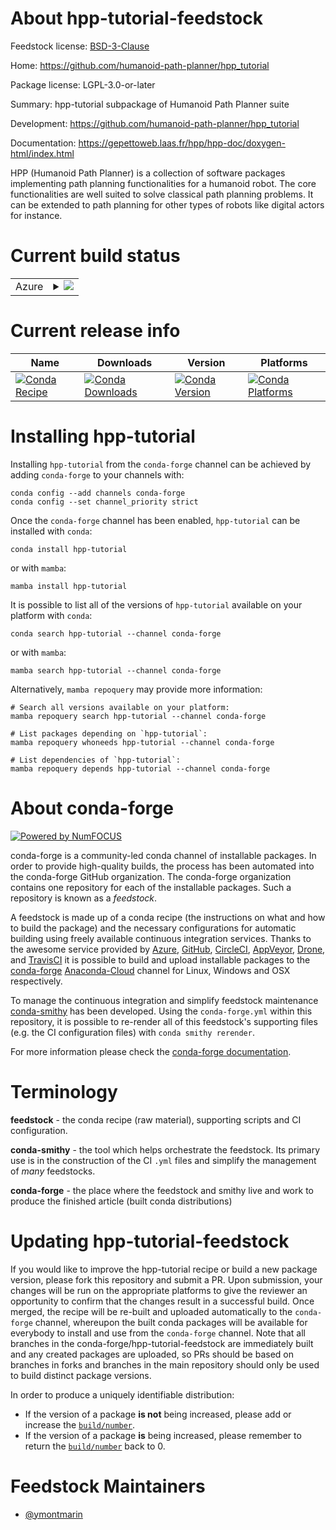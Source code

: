 About hpp-tutorial-feedstock
============================

Feedstock license: [BSD-3-Clause](https://github.com/conda-forge/hpp-tutorial-feedstock/blob/main/LICENSE.txt)

Home: https://github.com/humanoid-path-planner/hpp_tutorial

Package license: LGPL-3.0-or-later

Summary: hpp-tutorial subpackage of Humanoid Path Planner suite

Development: https://github.com/humanoid-path-planner/hpp_tutorial

Documentation: https://gepettoweb.laas.fr/hpp/hpp-doc/doxygen-html/index.html

HPP (Humanoid Path Planner) is a collection of software packages implementing
path planning functionalities for a humanoid robot. The core functionalities are well
suited to solve classical path planning problems. It can be extended to path planning
for other types of robots like digital actors for instance.


Current build status
====================


<table>
    
  <tr>
    <td>Azure</td>
    <td>
      <details>
        <summary>
          <a href="https://dev.azure.com/conda-forge/feedstock-builds/_build/latest?definitionId=20552&branchName=main">
            <img src="https://dev.azure.com/conda-forge/feedstock-builds/_apis/build/status/hpp-tutorial-feedstock?branchName=main">
          </a>
        </summary>
        <table>
          <thead><tr><th>Variant</th><th>Status</th></tr></thead>
          <tbody><tr>
              <td>linux_64</td>
              <td>
                <a href="https://dev.azure.com/conda-forge/feedstock-builds/_build/latest?definitionId=20552&branchName=main">
                  <img src="https://dev.azure.com/conda-forge/feedstock-builds/_apis/build/status/hpp-tutorial-feedstock?branchName=main&jobName=linux&configuration=linux%20linux_64_" alt="variant">
                </a>
              </td>
            </tr><tr>
              <td>osx_64</td>
              <td>
                <a href="https://dev.azure.com/conda-forge/feedstock-builds/_build/latest?definitionId=20552&branchName=main">
                  <img src="https://dev.azure.com/conda-forge/feedstock-builds/_apis/build/status/hpp-tutorial-feedstock?branchName=main&jobName=osx&configuration=osx%20osx_64_" alt="variant">
                </a>
              </td>
            </tr>
          </tbody>
        </table>
      </details>
    </td>
  </tr>
</table>

Current release info
====================

| Name | Downloads | Version | Platforms |
| --- | --- | --- | --- |
| [![Conda Recipe](https://img.shields.io/badge/recipe-hpp--tutorial-green.svg)](https://anaconda.org/conda-forge/hpp-tutorial) | [![Conda Downloads](https://img.shields.io/conda/dn/conda-forge/hpp-tutorial.svg)](https://anaconda.org/conda-forge/hpp-tutorial) | [![Conda Version](https://img.shields.io/conda/vn/conda-forge/hpp-tutorial.svg)](https://anaconda.org/conda-forge/hpp-tutorial) | [![Conda Platforms](https://img.shields.io/conda/pn/conda-forge/hpp-tutorial.svg)](https://anaconda.org/conda-forge/hpp-tutorial) |

Installing hpp-tutorial
=======================

Installing `hpp-tutorial` from the `conda-forge` channel can be achieved by adding `conda-forge` to your channels with:

```
conda config --add channels conda-forge
conda config --set channel_priority strict
```

Once the `conda-forge` channel has been enabled, `hpp-tutorial` can be installed with `conda`:

```
conda install hpp-tutorial
```

or with `mamba`:

```
mamba install hpp-tutorial
```

It is possible to list all of the versions of `hpp-tutorial` available on your platform with `conda`:

```
conda search hpp-tutorial --channel conda-forge
```

or with `mamba`:

```
mamba search hpp-tutorial --channel conda-forge
```

Alternatively, `mamba repoquery` may provide more information:

```
# Search all versions available on your platform:
mamba repoquery search hpp-tutorial --channel conda-forge

# List packages depending on `hpp-tutorial`:
mamba repoquery whoneeds hpp-tutorial --channel conda-forge

# List dependencies of `hpp-tutorial`:
mamba repoquery depends hpp-tutorial --channel conda-forge
```


About conda-forge
=================

[![Powered by
NumFOCUS](https://img.shields.io/badge/powered%20by-NumFOCUS-orange.svg?style=flat&colorA=E1523D&colorB=007D8A)](https://numfocus.org)

conda-forge is a community-led conda channel of installable packages.
In order to provide high-quality builds, the process has been automated into the
conda-forge GitHub organization. The conda-forge organization contains one repository
for each of the installable packages. Such a repository is known as a *feedstock*.

A feedstock is made up of a conda recipe (the instructions on what and how to build
the package) and the necessary configurations for automatic building using freely
available continuous integration services. Thanks to the awesome service provided by
[Azure](https://azure.microsoft.com/en-us/services/devops/), [GitHub](https://github.com/),
[CircleCI](https://circleci.com/), [AppVeyor](https://www.appveyor.com/),
[Drone](https://cloud.drone.io/welcome), and [TravisCI](https://travis-ci.com/)
it is possible to build and upload installable packages to the
[conda-forge](https://anaconda.org/conda-forge) [Anaconda-Cloud](https://anaconda.org/)
channel for Linux, Windows and OSX respectively.

To manage the continuous integration and simplify feedstock maintenance
[conda-smithy](https://github.com/conda-forge/conda-smithy) has been developed.
Using the ``conda-forge.yml`` within this repository, it is possible to re-render all of
this feedstock's supporting files (e.g. the CI configuration files) with ``conda smithy rerender``.

For more information please check the [conda-forge documentation](https://conda-forge.org/docs/).

Terminology
===========

**feedstock** - the conda recipe (raw material), supporting scripts and CI configuration.

**conda-smithy** - the tool which helps orchestrate the feedstock.
                   Its primary use is in the construction of the CI ``.yml`` files
                   and simplify the management of *many* feedstocks.

**conda-forge** - the place where the feedstock and smithy live and work to
                  produce the finished article (built conda distributions)


Updating hpp-tutorial-feedstock
===============================

If you would like to improve the hpp-tutorial recipe or build a new
package version, please fork this repository and submit a PR. Upon submission,
your changes will be run on the appropriate platforms to give the reviewer an
opportunity to confirm that the changes result in a successful build. Once
merged, the recipe will be re-built and uploaded automatically to the
`conda-forge` channel, whereupon the built conda packages will be available for
everybody to install and use from the `conda-forge` channel.
Note that all branches in the conda-forge/hpp-tutorial-feedstock are
immediately built and any created packages are uploaded, so PRs should be based
on branches in forks and branches in the main repository should only be used to
build distinct package versions.

In order to produce a uniquely identifiable distribution:
 * If the version of a package **is not** being increased, please add or increase
   the [``build/number``](https://docs.conda.io/projects/conda-build/en/latest/resources/define-metadata.html#build-number-and-string).
 * If the version of a package **is** being increased, please remember to return
   the [``build/number``](https://docs.conda.io/projects/conda-build/en/latest/resources/define-metadata.html#build-number-and-string)
   back to 0.

Feedstock Maintainers
=====================

* [@ymontmarin](https://github.com/ymontmarin/)

